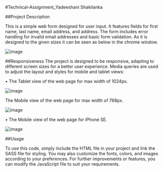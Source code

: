 #Technical-Assignment_Yadeeshani Shakilanka

##Project Description

This is a simple web form designed for user input. It features fields for first name, last name, email address, and address. The form includes error handling for invalid email addresses and basic form validation.
As it is designed to the given sizes it can be seen as below in the chrome window.

![image](https://github.com/Yadee9910/Technical-Assignment_Yadeeshani-Shakilanka/assets/88592731/3cd63225-cb7e-4f23-b48e-5605d798295b)

##Responsiveness
The project is designed to be responsive, adapting to different screen sizes for a better user experience. Media queries are used to adjust the layout and styles for mobile and tablet views:


•	The Tablet view of the web page for max width of 1024px.


![image](https://github.com/Yadee9910/Technical-Assignment_Yadeeshani-Shakilanka/assets/88592731/c2be017f-63a7-424c-b506-b268c9935f33)


The Mobile view of the web page for max width of 768px.


![image](https://github.com/Yadee9910/Technical-Assignment_Yadeeshani-Shakilanka/assets/88592731/0a973ed2-b9b5-4a61-96bc-7db1b5155a62)


•	The Mobile view of the web page for iPhone SE.


![image](https://github.com/Yadee9910/Technical-Assignment_Yadeeshani-Shakilanka/assets/88592731/cb980c68-cbf7-4718-804a-aa7e6060b80d)


##Usage

To use this code, simply include the HTML file in your project and link the SASS file for styling. You may also customize the fonts, colors, and images according to your preferences.
For further improvements or features, you can modify the JavaScript file to suit your requirements.


